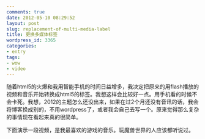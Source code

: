 ```yaml
---
comments: true
date: 2012-05-10 08:29:52
layout: post
slug: replacement-of-multi-media-label
title: 更换多媒体标签
wordpress_id: 3365
categories:
- entry
tags:
- wow
- video
---
```


随着html5的火爆和我用智能手机的时间日益增多，我决定把原来的用flash播放的视频和音乐开始转换成html5的标签。我想这样会比较好一点。用手机看的时候不会卡死。我想，2012的主题怎么还没出来，如果在过2个月还没有音讯的话，我会将博客换成别的，不用wordpress了，或者我会自己去写一个。原来觉得那么复杂的事情现在看起来真的很简单。

下面演示一段视频，是我最喜欢的游戏的音乐。玩魔兽世界的人应该都听说过。





